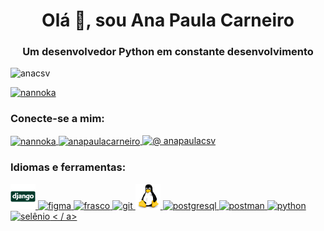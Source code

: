<h1 align = "center"> Olá 👋, sou Ana Paula Carneiro </h1>
<h3 align = "center"> Um desenvolvedor Python em constante desenvolvimento </h3>

<p align = "left"> <img src = "https://komarev.com/ghpvc/?username=anacsv&label=Profile%20views&color=0e75b6&style=flat" alt = "anacsv" /> </p>

<p align = "left"> <a href = "https : //twitter.com/nannoka "target =" blank "> <img src =" https://img.shields.io/twitter/follow/nannoka?logo=twitter&style=for-the-badge "alt =" nannoka "/> </a> </p>

<h3 align =" left "> Conecte-se a mim: </h3>
<p align =" left ">
<a href =" https://twitter.com/nannoka "target = "blank"> <img align = "center" src = "https://raw.githubusercontent.com/rahuldkjain/github-profile-readme-generator/neutral-icons/src/images/icons/Social/twitter. svg "alt =" nannoka "height =" 30 "width =" 40 "/> </a>
<a href="https://linkedin.com/in/anapaulacarneiro" target="blank"> <img align = "center" src = "https://raw.githubusercontent.com/rahuldkjain/github-profile-readme -generator / neutral-icons / src / images / icons / Social / linked-in-alt.svg "alt =" anapaulacarneiro "height =" 30 "width =" 40 "/> </a>
<a href =" https : //medium.com/@anapaulacsv "target =" blank "> <img align =" center "src =" https://raw.githubusercontent.com/rahuldkjain/github-profile-readme-generator/neutral-icons/ src / images / icons / Social / medium.svg "alt =" @ anapaulacsv "height =" 30 "width =" 40 "/> </a>
</p>

<h3 align =" left "> Idiomas e ferramentas: </h3>
<p align = "left"> <a href="https://www.djangoproject.com/" target="_blank"> <img src = "https://raw.githubusercontent.com/devicons/devicon/master /icons/django/django-original.svg "alt =" django "width =" 40 "height =" 40 "/> </a> <a href =" https://www.figma.com/ "target = "_blank"> <img src = "https://www.vectorlogo.zone/logos/figma/figma-icon.svg" alt = "figma" width = "40" height = "40" /> </a> <a href="https://flask.palletsprojects.com/" target="_blank"> <img src = "https://www.vectorlogo.zone/logos/pocoo_flask/pocoo_flask-icon.svg" alt = " frasco "largura ="40 "height =" 40 "/> </a> <a href="https://git-scm.com/" target="_blank"> <img src =" https://www.vectorlogo.zone/ logos / git-scm / git-scm-icon.svg "alt =" git "width =" 40 "height =" 40 "/> </a> <a href =" https://www.linux.org/ "target =" _ blank "> <img src =" https://raw.githubusercontent.com/devicons/devicon/master/icons/linux/linux-original.svg "alt =" linux "width =" 40 "height = "40" /> </a> <a href="https://www.postgresql.org" target="_blank"> <img src = "https: //raw.githubusercontent.com / devicons / devicon / master / icons / postgresql / postgresql-original-wordmark.svg "alt =" postgresql "width =" 40 "height =" 40 "/> </a> <a href =" https: // postman.com "target =" _ blank "> <img src =" https://www.vectorlogo.zone/logos/getpostman/getpostman-icon.svg "alt =" postman "width =" 40 "height =" 40 " /> </a> <a href="https://www.python.org" target="_blank"> <img src = "https://raw.githubusercontent.com/devicons/devicon/master/icons/ python / python-original.svg "alt =" python "width =" 40 "height =" 40 "/> </a> <a href =" https://www.selenium.dev "target =" _ blank "> <img src = "https://raw.githubusercontent.com/detain/svg-logos/780f25886640cef088af994181646db2f6b1a3f8/svg/selenium-logo.svg" alt = "selênio" width = "40" height = "40" /> < / a> </p>
